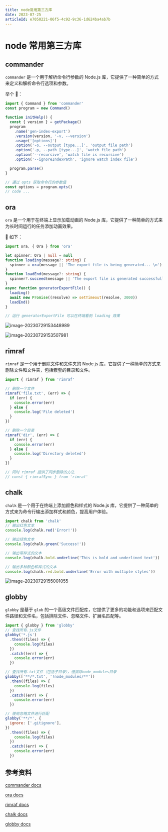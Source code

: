 ```yaml
---
title: node常用第三方库
date: 2023-07-25
articleId: e7050221-06f5-4c92-9c36-1d624ba4ab7b
---
```


# node 常用第三方库

## commander

`commander` 是一个用于解析命令行参数的 Node.js 库，它提供了一种简单的方式来定义和解析命令行选项和参数。

举个 🌰：

```ts
import { Command } from 'commander'
const program = new Command()

function initHelp() {
  const { version } = getPackage()
  program
    .name('gen-index-export')
    .version(version, '-v, --version')
    .usage('[options]')
    .option('-o, --output [type...]', 'output file path')
    .option('-p, --path [type...]', 'watch file path')
    .option('--recursive', 'watch file is recursive')
    .option('--ignoreIndexPath', 'ignore watch index file')

  program.parse()
}

// 通过 opts 获取命令行的参数值
const options = program.opts()
// code ...
```

## ora

`ora` 是一个用于在终端上显示加载动画的 Node.js 库，它提供了一种简单的方式来为长时间运行的任务添加动画效果。

🌰 如下：

```ts
import ora, { Ora } from 'ora'

let spinner: Ora | null = null
function loading(message?: string) {
  spinner = ora(message || 'The export file is being generated... \n').start()
}
function loadEnd(message?: string) {
  spinner?.succeed(message || 'The export file is generated successfully.')
}
async function generatorExportFile() {
  loading()
  await new Promise((resolve) => setTimeout(resolve, 3000))
  loadEnd()
}

// 运行 generatorExportFile 可以在终端看到 loading 效果
```

![image-20230729153448989](https://pic.jxwazx.cn/oss/file/WPJTOOANlAvXos4EJeb0m/2023-07-29/image-20230729153448989.png)

![image-20230729153507981](https://pic.jxwazx.cn/oss/file/WPJTOOANlAvXos4EJeb0m/2023-07-29/image-20230729153507981.png)

## rimraf

`rimraf` 是一个用于删除文件和文件夹的 Node.js 库，它提供了一种简单的方式来删除文件和文件夹，包括嵌套的目录和文件。

```js
import { rimraf } from 'rimraf'

// 删除一个文件
rimraf('file.txt', (err) => {
  if (err) {
    console.error(err)
  } else {
    console.log('File deleted')
  }
})

// 删除一个目录
rimraf('dir', (err) => {
  if (err) {
    console.error(err)
  } else {
    console.log('Directory deleted')
  }
})

// 同时 rimraf 提供了同步删除的方法
// const { rimrafSync } from 'rimraf'
```

## chalk

`chalk` 是一个用于在终端上添加颜色和样式的 Node.js 库，它提供了一种简单的方式来为命令行输出添加样式和颜色，提高用户体验。

```js
import chalk from 'chalk'
// 输出红色文本
console.log(chalk.red('Error!'))

// 输出绿色文本
console.log(chalk.green('Success!'))

// 输出带样式的文本
console.log(chalk.bold.underline('This is bold and underlined text'))

// 输出多种颜色和样式的文本
console.log(chalk.red.bold.underline('Error with multiple styles'))
```

![image-20230729155001055](https://pic.jxwazx.cn/oss/file/WPJTOOANlAvXos4EJeb0m/2023-07-29/image-20230729155001055.png)

## globby

`globby` 是基于 `glob` 的一个高级文件匹配库，它提供了更多的功能和选项来匹配文件路径和文件名，包括排除文件、忽略文件、扩展名匹配等。

```js
import { globby } from 'globby'
// 查找所有.js文件
globby('*.js')
  .then((files) => {
    console.log(files)
  })
  .catch((err) => {
    console.error(err)
  })

// 查找所有.txt文件（包括子目录），但排除node_modules目录
globby(['**/*.txt', '!node_modules/**'])
  .then((files) => {
    console.log(files)
  })
  .catch((err) => {
    console.error(err)
  })

// 使用忽略文件进行匹配
globby('**/*', {
  ignore: ['.gitignore'],
})
  .then((files) => {
    console.log(files)
  })
  .catch((err) => {
    console.error(err)
  })
```

## 参考资料

[commander docs](https://github.com/tj/commander.js)

[ora docs](https://www.npmjs.com/package/ora)

[rimraf docs](https://www.npmjs.com/package/rimraf)

[chalk docs](https://www.npmjs.com/package/chalk)

[globby docs](https://www.npmjs.com/package/globby)
